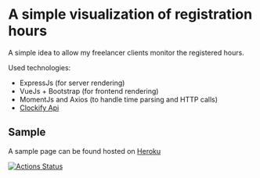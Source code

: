 # A simple visualization of registration hours

A simple idea to allow my freelancer clients monitor the registered hours.

Used technologies:

- ExpressJs (for server rendering)
- VueJs + Bootstrap (for frontend rendering)
- MomentJs and Axios (to handle time parsing and HTTP calls)
- [Clockify Api](https://clockify.me/developers-api)

## Sample

A sample page can be found hosted on [Heroku](https://ba-registrations.herokuapp.com/)

[![Actions Status](https://github.com/balexandre/ba-clockify/workflows/Node%20CI/badge.svg)](https://github.com/balexandre/ba-clockify/actions)
